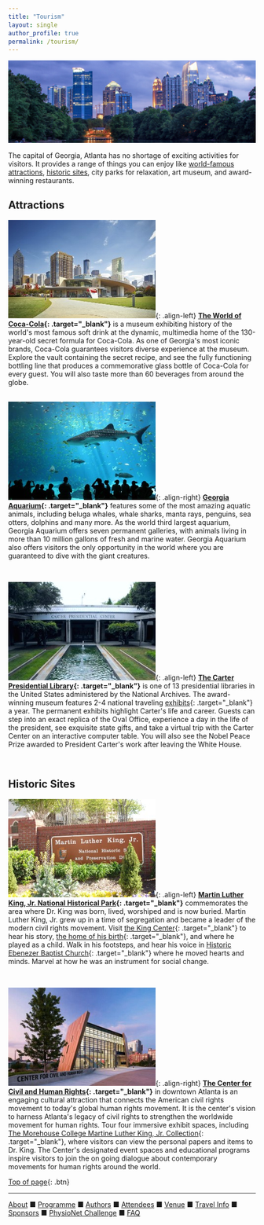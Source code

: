 ```yaml
---
title: "Tourism"
layout: single
author_profile: true
permalink: /tourism/
---
```

![Piedmont Park](/assets/img/piedmont_park.jpg)

<a name="top"></a>

The capital of Georgia, Atlanta has no shortage of exciting activities for visitors. It provides a range of things you can enjoy like [world-famous attractions](../tourism/#attractions), [historic sites](../tourism/#history), city parks for relaxation, art museum, and award-winning restaurants.

## <a name="attractions"></a> Attractions
![coca_cola](/assets/img/world_of_coca.jpeg){: .align-left} **[The World of Coca-Cola](https://www.worldofcoca-cola.com/){: .target="_blank"}** is a museum exhibiting history of the world's most famous soft drink at the dynamic, multimedia home of the 130-year-old secret formula for Coca-Cola. As one of Georgia's most iconic brands, Coca-Cola guarantees visitors diverse experience at the museum. Explore the vault containing the secret recipe, and see the fully functioning bottling line that produces a commemorative glass bottle of Coca-Cola for every guest. You will also taste more than 60 beverages from around the globe.\
&nbsp;

![aquarium](/assets/img/aquarium.jpg){: .align-right} **[Georgia Aquarium](https://www.georgiaaquarium.org/){: .target="_blank"}** features some of the most amazing aquatic animals, including beluga whales, whale sharks, manta rays, penguins, sea otters, dolphins and many more. As the world third largest aquarium, Georgia Aquarium offers seven permanent galleries, with animals living in more than 10 million gallons of fresh and marine water. Georgia Aquarium also offers visitors the only opportunity in the world where you are guaranteed to dive with the giant creatures.

&nbsp;

![Carter center](/assets/img/carter_center.jpeg){: .align-left} **[The Carter Presidential Library](https://www.jimmycarterlibrary.gov/){: .target="_blank"}** is one of 13 presidential libraries in the United States administered by the National Archives. The award-winning museum features 2-4 national traveling [exhibits](https://www.jimmycarterlibrary.gov/events){: .target="_blank"} a year. The permanent exhibits highlight Carter's life and career. Guests can step into an exact replica of the Oval Office, experience a day in the life of the president, see exquisite state gifts, and take a virtual trip with the Carter Center on an interactive computer table. You will also see the Nobel Peace Prize awarded to President Carter's work after leaving the White House.

&nbsp;

## <a name="history"></a> Historic Sites
![MLK](/assets/img/mlk.jpg){: .align-left} **[Martin Luther King, Jr. National Historical Park](https://www.nps.gov/malu/index.htm){: .target="_blank"}** commemorates the area where Dr. King was born, lived, worshiped and is now buried. Martin Luther King, Jr. grew up in a time of segregation and became a leader of the modern civil rights movement. Visit [the King Center](https://thekingcenter.org/){: .target="_blank"} to hear his story, [the home of his birth](https://www.nps.gov/malu/planyourvisit/birth-home.htm){: .target="_blank"}, and where he played as a child. Walk in his footsteps, and hear his voice in [Historic Ebenezer Baptist Church](https://www.ebenezeratl.org/){: .target="_blank"} where he moved hearts and minds. Marvel at how he was an instrument for social change.

&nbsp;

![Civil Rights](/assets/img/civil.jpg){: .align-right} **[The Center for Civil and Human Rights](https://www.civilandhumanrights.org/){: .target="_blank"}** in downtown Atlanta is an engaging cultural attraction that connects the American civil rights movement to today's global human rights movement. It is the center's vision to harness Atlanta's legacy of civil rights to strengthen the worldwide movement for human rights. Tour four immersive exhibit spaces, including [The Morehouse College Martine Luther King, Jr. Collection](https://www.civilandhumanrights.org/mlk/){: .target="_blank"}, where visitors can view the personal papers and items to Dr. King. The Center's designated event spaces and educational programs inspire visitors to join the on going dialogue about contemporary movements for human rights around the world.

[Top of page](#top){: .btn}

---

[About](../about/) &#9632; [Programme](../programme/) &#9632; [Authors](../authors) &#9632; [Attendees](../attendees/) &#9632; [Venue](../venue/) &#9632; [Travel Info](../travel) &#9632;  [Sponsors](../sponsors/) &#9632; [PhysioNet Challenge](../challenge/) &#9632; [FAQ](../faq/)
